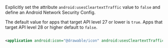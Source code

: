 Explicitly set the attribute `android:usesCleartextTraffic` value to `false` and define an Android Network Security Config.

The default value for apps that target API level 27 or lower is `true`. Apps that target API level 28 or higher default to `false`.

```xml

<application android:icon="@drawable/icon" android:usesCleartextTraffic="false">
```
